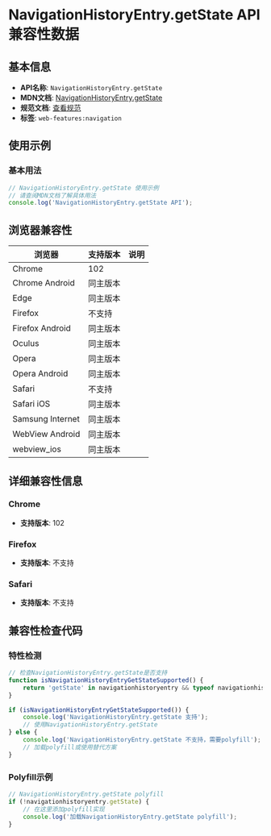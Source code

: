 # NavigationHistoryEntry.getState API 兼容性数据

## 基本信息

- **API名称**: `NavigationHistoryEntry.getState`
- **MDN文档**: [NavigationHistoryEntry.getState](https://developer.mozilla.org/docs/Web/API/NavigationHistoryEntry/getState)
- **规范文档**: [查看规范](https://html.spec.whatwg.org/multipage/nav-history-apis.html#dom-navigationhistoryentry-getstate-dev)
- **标签**: `web-features:navigation`

## 使用示例

### 基本用法

```javascript
// NavigationHistoryEntry.getState 使用示例
// 请查阅MDN文档了解具体用法
console.log('NavigationHistoryEntry.getState API');
```

## 浏览器兼容性

| 浏览器 | 支持版本 | 说明 |
|--------|----------|------|
| Chrome | 102 |  |
| Chrome Android | 同主版本 |  |
| Edge | 同主版本 |  |
| Firefox | 不支持 |  |
| Firefox Android | 同主版本 |  |
| Oculus | 同主版本 |  |
| Opera | 同主版本 |  |
| Opera Android | 同主版本 |  |
| Safari | 不支持 |  |
| Safari iOS | 同主版本 |  |
| Samsung Internet | 同主版本 |  |
| WebView Android | 同主版本 |  |
| webview_ios | 同主版本 |  |

## 详细兼容性信息

### Chrome

- **支持版本**: 102

### Firefox

- **支持版本**: 不支持

### Safari

- **支持版本**: 不支持

## 兼容性检查代码

### 特性检测

```javascript
// 检查NavigationHistoryEntry.getState是否支持
function isNavigationHistoryEntryGetStateSupported() {
    return 'getState' in navigationhistoryentry && typeof navigationhistoryentry.getState === 'function';
}

if (isNavigationHistoryEntryGetStateSupported()) {
    console.log('NavigationHistoryEntry.getState 支持');
    // 使用NavigationHistoryEntry.getState
} else {
    console.log('NavigationHistoryEntry.getState 不支持，需要polyfill');
    // 加载polyfill或使用替代方案
}
```

### Polyfill示例

```javascript
// NavigationHistoryEntry.getState polyfill
if (!navigationhistoryentry.getState) {
    // 在这里添加polyfill实现
    console.log('加载NavigationHistoryEntry.getState polyfill');
}
```


